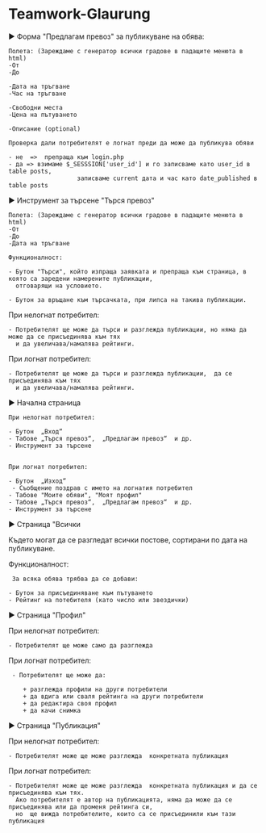 # Teamwork-Glaurung

►	Форма "Предлагам превоз"  за публикуване на обява:

	Полета: (Зареждаме с генератор всички градове в падащите менюта в html)
	-От
	-До

	-Дата на тръгване
	-Час на тръгване

	-Свободни места
	-Цена на пътуването

	-Описание (optional)

	Проверка дали потребителят е логнат преди да може да публикува обяви

	- не  =>  препраща към login.php
	- да => взимаме $_SESSSION['user_id'] и го записваме като user_id в table posts,
			           записваме current дата и час като date_published в table posts
			   

►	Инструмент за търсене "Търся превоз"

	Полета: (Зареждаме с генератор всички градове в падащите менюта в html)
	-От
	-До
	-Дата на тръгване

	Функционалност:

	- Бутон "Търси", който изпраща заявката и препраща към страница, в която са заредени намерените публикации,
	  отговарящи на условието.

	- Бутон за връщане към търсачката, при липса на такива публикации.

При нелогнат потребител:

	- Потребителят ще може да търси и разглежда публикации, но няма да може да се присъединява към тях
	  и да увеличава/намалява рейтинги.

При логнат потребител:

	- Потребителят ще може да търси и разглежда публикации,  да се присъединява към тях
	  и да увеличава/намалява рейтинги.


►	Начална страница 

	При нелогнат потребител:

	- Бутон  „Вход“
	- Табове „Търся превоз“,  „Предлагам превоз“  и др.
	- Инструмент за търсене


	При логнат потребител:

	- Бутон  „Изход“
	 - Съобщение поздрав с името на логнатия потребител
	- Табове "Моите обяви", "Моят профил"
	- Табове „Търся превоз“,  „Предлагам превоз“  и др.
	- Инструмент за търсене

►	Страница "Всички

 Където могат да се разгледат всички постове, сортирани по дата на публикуване.

Функционалност:

	 За всяка обява трябва да се добави:

	- Бутон за присъединяване към пътуването
	- Рейтинг на потебителя (като число или звездички)


►	Страница "Профил" 

При нелогнат потребител:

	- Потребителят ще може само да разглежда

При логнат потребител:

	 - Потребителят ще може да:

		+ разглежда профили на други потребители
		+ да вдига или сваля рейтинга на други потребители
		+ да редактира своя профил
		+ да качи снимка					

►	Страница "Публикация"
 
При нелогнат потребител:

	- Потребителят може ще може разглежда  конкретната публикация

При логнат потребител:

	- Потребителят може ще може разглежда  конкретната публикация и да се присъединява към тях.
	  Ако потребителят е автор на публикацията, няма да може да се присъединява или да променя рейтинга си,
	  но  ще вижда потребителите, които са се присъединили към тази публикация

